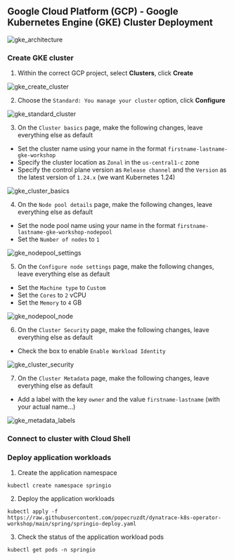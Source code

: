 ## Google Cloud Platform (GCP) - Google Kubernetes Engine (GKE) Cluster Deployment

![gke_architecture](https://cloud.google.com/static/kubernetes-engine/images/cluster-architecture.svg)

### Create GKE cluster
1. Within the correct GCP project, select **Clusters**, click **Create**

![gke_create_cluster](/guides/img/gkeCluster/gke_create_cluster.png)

2. Choose the `Standard: You manage your cluster` option, click **Configure**

![gke_standard_cluster](/guides/img/gkeCluster/gke_standard_cluster.png)

3. On the `Cluster basics` page, make the following changes, leave everything else as default
  * Set the cluster name using your name in the format `firstname-lastname-gke-workshop`
  * Specify the cluster location as `Zonal` in the `us-central1-c` zone
  * Specify the control plane version as `Release channel` and the `Version` as the latest version of `1.24.x` (we want Kubernetes 1.24)

![gke_cluster_basics](/guides/img/gkeCluster/gke_cluster_basics.png)

4. On the `Node pool details` page, make the following changes, leave everything else as default
  * Set the node pool name using your name in the format `firstname-lastname-gke-workshop-nodepool`
  * Set the `Number of nodes` to `1`

![gke_nodepool_settings](/guides/img/gkeCluster/gke_nodepool_settings.png)

5. On the `Configure node settings` page, make the following changes, leave everything else as default
  * Set the `Machine type` to `Custom`
  * Set the `Cores` to `2` vCPU
  * Set the `Memory` to `4` GB

![gke_nodepool_node](/guides/img/gkeCluster/gke_nodepool_node.png)

6. On the `Cluster Security` page, make the following changes, leave everything else as default
  * Check the box to enable `Enable Workload Identity`

![gke_cluster_security](/guides/img/gkeCluster/gke_cluster_security.png)

7. On the `Cluster Metadata` page, make the following changes, leave everything else as default
  * Add a label with the key `owner` and the value `firstname-lastname` (with your actual name...)

![gke_metadata_labels](/guides/img/gkeCluster/gke_metadata_labels.png)

### Connect to cluster with Cloud Shell

### Deploy application workloads
1. Create the application namespace
```
kubectl create namespace springio
```
2. Deploy the application workloads
```
kubectl apply -f https://raw.githubusercontent.com/popecruzdt/dynatrace-k8s-operator-workshop/main/spring/springio-deploy.yaml
```
3. Check the status of the application workload pods
```
kubectl get pods -n springio
```
